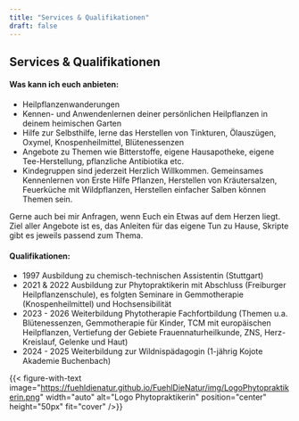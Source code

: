 ```yaml
---
title: "Services & Qualifikationen"
draft: false
---
```

## Services & Qualifikationen

#### Was kann ich euch anbieten:

* Heilpflanzenwanderungen
* Kennen- und Anwendenlernen deiner persönlichen Heilpflanzen in deinem heimischen Garten
* Hilfe zur Selbsthilfe, lerne das Herstellen von Tinkturen, Ölauszügen, Oxymel, Knospenheilmittel, Blütenessenzen
* Angebote zu Themen wie Bitterstoffe, eigene Hausapotheke, eigene Tee-Herstellung, pflanzliche Antibiotika etc.
* Kindegruppen sind jederzeit Herzlich Willkommen. Gemeinsames Kennenlernen von Erste Hilfe Pflanzen, Herstellen von Kräutersalzen, Feuerküche mit Wildpflanzen, Herstellen einfacher Salben können Themen sein.

Gerne auch bei mir Anfragen, wenn Euch ein Etwas auf dem Herzen liegt. Ziel aller Angebote ist es, das Anleiten für das eigene Tun zu Hause, Skripte gibt es jeweils passend zum Thema.

#### Qualifikationen:

* 1997 Ausbildung zu chemisch-technischen Assistentin (Stuttgart)
* 2021 & 2022 Ausbildung zur Phytopraktikerin mit Abschluss (Freiburger Heilpflanzenschule), es folgten Seminare in Gemmotherapie (Knospenheilmittel) und Hochsensibilität
* 2023 - 2026 Weiterbildung Phytotherapie Fachfortbildung (Themen u.a. Blütenessenzen, Gemmotherapie für Kinder, TCM mit europäischen Heilpflanzen, Vertiefung der Gebiete Frauennaturheilkunde, ZNS, Herz-Kreislauf, Gelenke und Haut)
* 2024 - 2025 Weiterbildung zur Wildnispädagogin (1-jährig Kojote Akademie Buchenbach)

{{< figure-with-text image="https://fuehldienatur.github.io/FuehlDieNatur/img/LogoPhytopraktikerin.png" width="auto" alt="Logo Phytopraktikerin" position="center" height="50px" fit="cover" />}}



